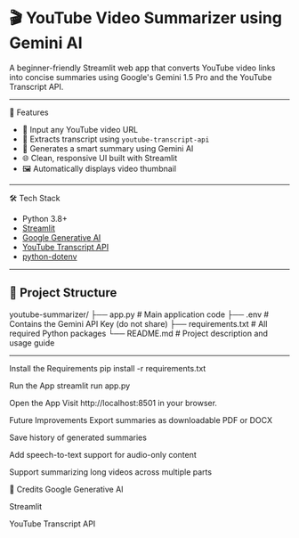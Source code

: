 # 🎬 YouTube Video Summarizer using Gemini AI

A beginner-friendly Streamlit web app that converts YouTube video links into concise summaries using Google's Gemini 1.5 Pro and the YouTube Transcript API.

---

🧩 Features

- 🔗 Input any YouTube video URL
- 📄 Extracts transcript using `youtube-transcript-api`
- 🤖 Generates a smart summary using Gemini AI
- 🌐 Clean, responsive UI built with Streamlit
- 🖼️ Automatically displays video thumbnail

---

🛠️ Tech Stack

- Python 3.8+
- [Streamlit](https://streamlit.io/)
- [Google Generative AI](https://ai.google.dev/)
- [YouTube Transcript API](https://pypi.org/project/youtube-transcript-api/)
- [python-dotenv](https://pypi.org/project/python-dotenv/)

---

## 📁 Project Structure
youtube-summarizer/
├── app.py # Main application code
├── .env # Contains the Gemini API Key (do not share)
├── requirements.txt # All required Python packages
└── README.md # Project description and usage guide


---

Install the Requirements
pip install -r requirements.txt

Run the App
streamlit run app.py

Open the App
Visit http://localhost:8501 in your browser.


Future Improvements
Export summaries as downloadable PDF or DOCX

Save history of generated summaries

Add speech-to-text support for audio-only content

Support summarizing long videos across multiple parts


🙌 Credits
Google Generative AI

Streamlit

YouTube Transcript API




